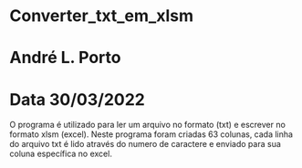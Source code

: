 # Converter_txt_em_xlsm
# André L. Porto
# Data 30/03/2022
O programa é utilizado para ler um arquivo no formato (txt) e escrever no formato xlsm (excel).
Neste programa foram criadas 63 colunas, cada linha do arquivo txt é lido através do numero de caractere e enviado para sua coluna específica no excel.
